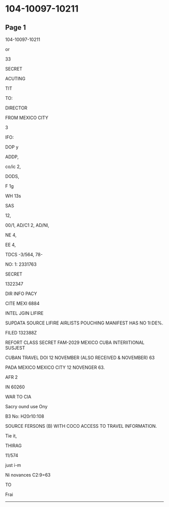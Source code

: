 # 104-10097-10211

## Page 1

104-10097-10211

or

33

SECRET

ACUTING

TIT

TO:

DIRECTOR

FROM MEXICO CITY

3

IFO:

DOP y

ADDP,

co/ic 2,

DODS,

F 1g

WH 13s

SAS

12,

00/1, AD/C1 2, AD/NI,

NE 4,

EE 4,

TDCS -3/564, 78-

NO: 1: 2331763

SECRET

1322347

DIR INFO PACY

CITE MEXI 6884

INTEL JGIN LIFIRE

SUPDATA SOURCE LIFIRE AIRLISTS POUCHING MANIFEST HAS NO 1I:DE%.

FILED 132388Z

REFORT CLASS SECRET FAM-2029 MEXICO CUBA INTERIITIONAL SUSJEST

CUBAN TRAVEL DOI 12 NOVEMBER (ALSO RECEIVED & NOVEMBER) 63

PADA MEXICO MEXICO CITY 12 NOVENGER 63.

AFR 2

IN 60260

WAR TO CIA

Sacry ound use Ony

B3 No: H20r10:108

SOURCE FERSONS (B) WITH COCO ACCESS TO TRAVEL INFORMATION.

Tie it,

THIRAG

11/574

just i-m

Ni novances C2:9=63

TO

Frai

---

